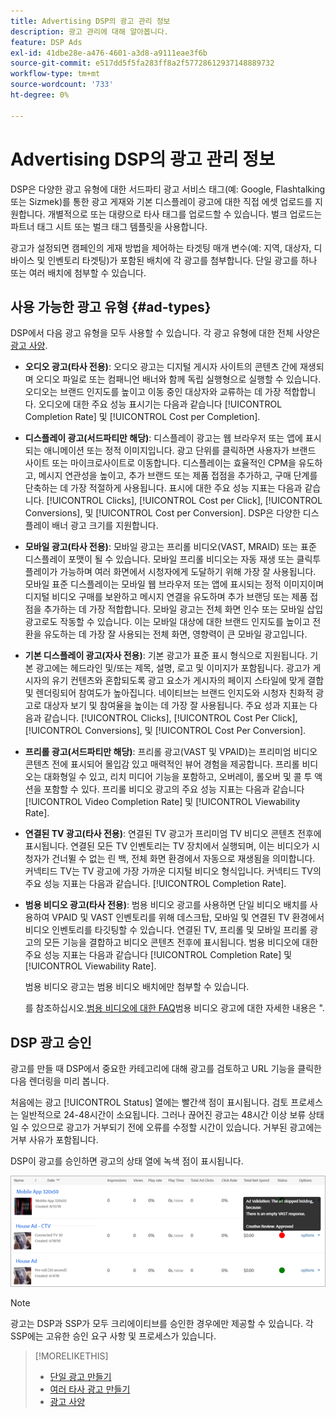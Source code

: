 ```yaml
---
title: Advertising DSP의 광고 관리 정보
description: 광고 관리에 대해 알아봅니다.
feature: DSP Ads
exl-id: 41dbe28e-a476-4601-a3d8-a9111eae3f6b
source-git-commit: e517dd5f5fa283ff8a2f57728612937148889732
workflow-type: tm+mt
source-wordcount: '733'
ht-degree: 0%

---
```


# Advertising DSP의 광고 관리 정보

<!-- add "The Ads View (Dashboard?)" section -->

DSP은 다양한 광고 유형에 대한 서드파티 광고 서비스 태그(예: Google, Flashtalking 또는 Sizmek)를 통한 광고 게재와 기본 디스플레이 광고에 대한 직접 에셋 업로드를 지원합니다. 개별적으로 또는 대량으로 타사 태그를 업로드할 수 있습니다. 벌크 업로드는 파트너 태그 시트 또는 벌크 태그 템플릿을 사용합니다.

<!-- The bulk upload feature requires you to either a) upload DoubleClick and Flashtalking tag sheets or b) download a template, input your tags into the template, and then re-upload the template. -->
<!-- need a list of all supported third-party ad servers; see file in future-tbd folder -->

광고가 설정되면 캠페인의 게재 방법을 제어하는 타겟팅 매개 변수(예: 지역, 대상자, 디바이스 및 인벤토리 타겟팅)가 포함된 배치에 각 광고를 첨부합니다. 단일 광고를 하나 또는 여러 배치에 첨부할 수 있습니다.

## 사용 가능한 광고 유형 {#ad-types}

DSP에서 다음 광고 유형을 모두 사용할 수 있습니다. 각 광고 유형에 대한 전체 사양은 [광고 사양](ad-specs.md).

* **오디오 광고(타사 전용)**: 오디오 광고는 디지털 게시자 사이트의 콘텐츠 간에 재생되며 오디오 파일로 또는 컴패니언 배너와 함께 독립 실행형으로 실행할 수 있습니다. 오디오는 브랜드 인지도를 높이고 이동 중인 대상자와 교류하는 데 가장 적합합니다. 오디오에 대한 주요 성능 표시기는 다음과 같습니다 [!UICONTROL Completion Rate] 및 [!UICONTROL Cost per Completion].

* **디스플레이 광고(서드파티만 해당)**: 디스플레이 광고는 웹 브라우저 또는 앱에 표시되는 애니메이션 또는 정적 이미지입니다. 광고 단위를 클릭하면 사용자가 브랜드 사이트 또는 마이크로사이트로 이동합니다. 디스플레이는 효율적인 CPM을 유도하고, 메시지 연관성을 높이고, 추가 브랜드 또는 제품 접점을 추가하고, 구매 단계를 단축하는 데 가장 적절하게 사용됩니다. 표시에 대한 주요 성능 지표는 다음과 같습니다. [!UICONTROL Clicks], [!UICONTROL Cost per Click], [!UICONTROL Conversions], 및 [!UICONTROL Cost per Conversion]. DSP은 다양한 디스플레이 배너 광고 크기를 지원합니다.

* **모바일 광고(타사 전용)**: 모바일 광고는 프리롤 비디오(VAST, MRAID) 또는 표준 디스플레이 포맷이 될 수 있습니다. 모바일 프리롤 비디오는 자동 재생 또는 클릭투플레이가 가능하며 여러 화면에서 시청자에게 도달하기 위해 가장 잘 사용됩니다. 모바일 표준 디스플레이는 모바일 웹 브라우저 또는 앱에 표시되는 정적 이미지이며 디지털 비디오 구매를 보완하고 메시지 연결을 유도하며 추가 브랜딩 또는 제품 접점을 추가하는 데 가장 적합합니다. 모바일 광고는 전체 화면 인수 또는 모바일 삽입 광고로도 작동할 수 있습니다. 이는 모바일 대상에 대한 브랜드 인지도를 높이고 전환을 유도하는 데 가장 잘 사용되는 전체 화면, 영향력이 큰 모바일 광고입니다.

* **기본 디스플레이 광고(자사 전용)**: 기본 광고가 표준 표시 형식으로 지원됩니다. 기본 광고에는 헤드라인 및/또는 제목, 설명, 로고 및 이미지가 포함됩니다. 광고가 게시자의 유기 컨텐츠와 혼합되도록 광고 요소가 게시자의 페이지 스타일에 맞게 결합 및 렌더링되어 참여도가 높아집니다. 네이티브는 브랜드 인지도와 시청자 친화적 광고로 대상자 보기 및 참여율을 높이는 데 가장 잘 사용됩니다. 주요 성과 지표는 다음과 같습니다. [!UICONTROL Clicks], [!UICONTROL Cost Per Click], [!UICONTROL Conversions], 및 [!UICONTROL Cost Per Conversion].

* **프리롤 광고(서드파티만 해당)**: 프리롤 광고(VAST 및 VPAID)는 프리미엄 비디오 콘텐츠 전에 표시되어 몰입감 있고 매력적인 뷰어 경험을 제공합니다. 프리롤 비디오는 대화형일 수 있고, 리치 미디어 기능을 포함하고, 오버레이, 롤오버 및 콜 투 액션을 포함할 수 있다. 프리롤 비디오 광고의 주요 성능 지표는 다음과 같습니다 [!UICONTROL Video Completion Rate] 및 [!UICONTROL Viewability Rate].

* **연결된 TV 광고(타사 전용)**: 연결된 TV 광고가 프리미엄 TV 비디오 콘텐츠 전후에 표시됩니다. 연결된 모든 TV 인벤토리는 TV 장치에서 실행되며, 이는 비디오가 시청자가 건너뛸 수 없는 린 백, 전체 화면 환경에서 자동으로 재생됨을 의미합니다. 커넥티드 TV는 TV 광고에 가장 가까운 디지털 비디오 형식입니다. 커넥티드 TV의 주요 성능 지표는 다음과 같습니다. [!UICONTROL Completion Rate].

* **범용 비디오 광고(타사 전용)**: 범용 비디오 광고를 사용하면 단일 비디오 배치를 사용하여 VPAID 및 VAST 인벤토리를 위해 데스크탑, 모바일 및 연결된 TV 환경에서 비디오 인벤토리를 타깃팅할 수 있습니다. 연결된 TV, 프리롤 및 모바일 프리롤 광고의 모든 기능을 결합하고 비디오 콘텐츠 전후에 표시됩니다. 범용 비디오에 대한 주요 성능 지표는 다음과 같습니다 [!UICONTROL Completion Rate] 및 [!UICONTROL Viewability Rate].

  범용 비디오 광고는 범용 비디오 배치에만 첨부할 수 있습니다.

  를 참조하십시오.[범용 비디오에 대한 FAQ](/help/dsp/campaign-management/faq-universal-video.md)범용 비디오 광고에 대한 자세한 내용은 &quot;.

## DSP 광고 승인

광고를 만들 때 DSP에서 중요한 카테고리에 대해 광고를 검토하고 URL 기능을 클릭한 다음 렌더링을 미리 봅니다.

처음에는 광고 [!UICONTROL Status] 열에는 빨간색 점이 표시됩니다. 검토 프로세스는 일반적으로 24-48시간이 소요됩니다. 그러나 끊어진 광고는 48시간 이상 보류 상태일 수 있으므로 광고가 거부되기 전에 오류를 수정할 시간이 있습니다. 거부된 광고에는 거부 사유가 포함됩니다.

DSP이 광고를 승인하면 광고의 상태 열에 녹색 점이 표시됩니다.

![의 승인 표시기 [!UICONTROL Status] 열](/help/dsp/assets/ad-approval-status.png)

>[!NOTE]
>
>광고는 DSP과 SSP가 모두 크리에이티브를 승인한 경우에만 제공할 수 있습니다. 각 SSP에는 고유한 승인 요구 사항 및 프로세스가 있습니다.

>[!MORELIKETHIS]
>
>* [단일 광고 만들기](ad-create.md)
>* [여러 타사 광고 만들기](ad-create-multiple.md)
>* [광고 사양](ad-specs.md)
